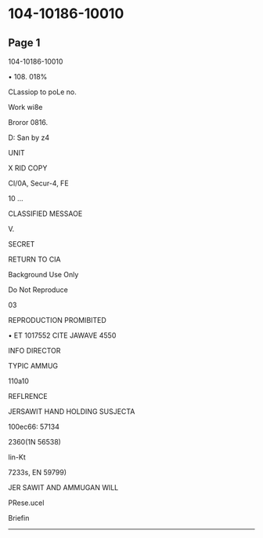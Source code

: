 # 104-10186-10010

## Page 1

104-10186-10010

• 108. 018%

CLassiop to poLe no.

Work wi8e

Broror 0816.

D: San by z4

UNIT

X RID COPY

CI/0A, Secur-4, FE

10 ...

CLASSIFIED MESSAOE

V.

SECRET

RETURN TO CIA

Background Use Only

Do Not Reproduce

03

REPRODUCTION PROMIBITED

• ET 1017552 CITE JAWAVE 4550

INFO DIRECTOR

TYPIC AMMUG

110a10

REFLRENCE

JERSAWIT HAND HOLDING SUSJECTA

100ec66: 57134

2360(1N 56538)

lin-Kt

7233s, EN 59799)

JER SAWIT AND AMMUGAN WILL

PRese.ucel

Briefin

---

